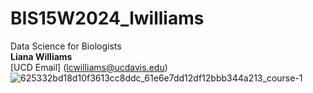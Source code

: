 # BIS15W2024_lwilliams
 Data Science for Biologists  
**Liana Williams**  
[UCD Email] (lcwilliams@ucdavis.edu)
![625332bd18d10f3613cc8ddc_61e6e7dd12df12bbb344a213_course-1](https://github.com/lianacdubs/BIS15W2024_lwilliams/assets/139722683/3ebba0f3-2552-40b1-bbbc-d02a7a89401f)
